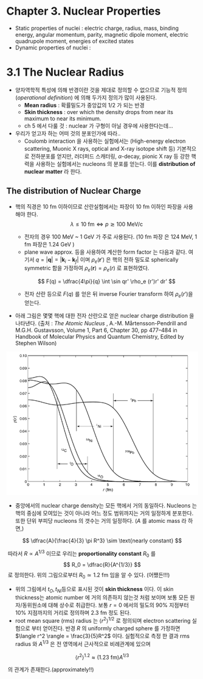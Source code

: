 Chapter 3. Nuclear Properties
===



- Static properties of nuclei : electric charge, radius, mass, binding energy, angular momentum, parity, magnetic dipole moment, electric quadrupole moment, energies of excited states
- Dynamic properties of nuclei :

# 3.1 The Nuclear Radius

- 양자역학적 특성에 의해 반경이란 것을 제대로 정의할 수 없으므로 기능적 정의 (*operational definition*) 에 의해 두가지 정의가 많이 사용된다.
  - **Mean radius** : 확률밀도가 중앙값의 1/2 가 되는 반경
  - **Skin thickness** :  over which the density drops from near its maximum to near its minimum. 
  - ch 5 에서 다룰 것 : nuclear 가 구형이 아닐 경우에 사용한다는데...
- 우리가 얻고자 하는 어떠 것의 분포인가에 따라..
  - Coulomb interaction 을 사용하는 실험에서는 (High-energy electron scattering, Muonic X rays, optical and X-ray isotope shift 등) 기본적으로 전하분포를 얻지만, 러더퍼드 스캐터링, $\alpha$-decay, pionic X ray 등 강한 핵력을 사용하는 실험에서는 nucleons 의 분포를 얻는다. 이를 **distribution of nuclear matter** 라 한다.



##  The distribution of Nuclear Charge

- 핵의 직경은 10 fm 이하이므로 산란실험에서는 파장이 10 fm 이하인 파장을 사용해야 한다. 
  $$
  \lambda \le 10 \text{ fm} \iff p \gtrsim 100 \text{ MeV/c}
  $$

  - 전자의 경우 100 MeV ~ 1 GeV 가 주로 사용된다. (10 fm 파장 은 124 MeV, 1 fm 파장은 1.24 GeV )
  - plane wave approx. 등을 사용하여 계산한 form factor 는 다음과 같다. 여기서 $q=|\mathbf{q}|=|\mathbf{k}_i-\mathbf{k}_f|$ 이며 $\rho_e(\mathbf{r}')$ 은 핵의 전하 밀도로 spherically symmetric 함을 가정하여 $\rho_{e}(\mathbf{r})=\rho_e(r)$ 로 표현하였다.

  $$
  F(q) = \dfrac{4\pi}{q} \int \sin qr' \rho_e (r')r' dr'
  $$

  - 전자 산란 등으로 $F(q)$​ 를 얻은 뒤 inverse Fourier transform 하여 $\rho_e(r')$​ 을 얻는다. 

- 아래 그림은 몇몇 핵에 대한 전자 산란으로 얻은 nuclear charge distribution 을 나타낸다. (출처 : <i>The Atomic Nucleus </i>, A.-M. Mårtensson-Pendrill and M.G.H. Gustavsson, Volume 1, Part 6, Chapter 30, pp 477–484 in Handbook of Molecular Physics and Quantum Chemistry, Edited by Stephen Wilson)

<img src="nuclear_charge_distriution.jpg" alt="image-20210810132615950" style="zoom: 67%;" />

- 중앙에서의 nuclear charge density는 모든 핵에서 거의 동일하다. Nucleons 는 핵의 중심에 모여있는 것이 아니라 어느 정도 범위까지는 거의 일정하게 분포한다. 또한 단위 부피당 nucleons 의 갯수는 거의 일정하다. ($A$ 를 atomic mass 라 하면,)

$$
\dfrac{A}{\frac{4}{3} \pi R^3} \sim \text{nearly constant}
$$

​	따라서 $R \propto A^{1/3}$​ 이므로 ​ 우리는 **proportionality constant** $R_0$ 를 
$$
R_0 = \dfrac{R}{A^{1/3}}
$$
​	로 정의한다. 위의 그림으로부터 $R_0 \simeq 1.2 \text{ fm}$  임을 알 수 있다. (어쨌든!!!)

- 위의 그림에서 $t_{O},\, t_{Ni}$​​ 등으로 표시된 것이 **skin thickness** 이다. 이 skin thickness는 atomic number 에 거의 의존하지 않는것 처럼 보이며 보통 모든 원자/동위원소에 대해 상수로 취급한다. 보통 $r=0$ 에서의 밀도의 90% 지점부터 10% 지점까지의 거리로 정의하며 2.3 fm 정도 된다.
- root mean square (rms) radius 는 $\left \langle r^2 \right\rangle^{1/2}$​ 로 정의되며 electron scattering 실험으로 부터 얻어진다. 반경  $R$​ 의 uniformly charged sphere 를 가정하면 $\langle r^2 \rangle = \frac{3}{5}R^2$​ 이다. 실험적으로 측정 한 결과 rms radius 와 $A^{1/3}$​ 은 전 영역에서 근사적으로 비례관계에 있으며 

$$
\left\langle r^2 \right \rangle^{1.2} \approx (1.23 \text{ fm})A^{1/3} 
$$

​	의 관계가 존재한다.(approximately!!)

